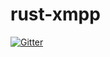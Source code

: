 # rust-xmpp

[![Gitter](https://badges.gitter.im/Freyskeyd/rust-xmpp.svg)](https://gitter.im/Freyskeyd/rust-xmpp?utm_source=badge&utm_medium=badge&utm_campaign=pr-badge&utm_content=badge)